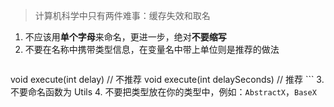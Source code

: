 > 计算机科学中只有两件难事：缓存失效和取名

1. 不应该用**单个字母**来命名，更进一步，绝对**不要缩写**
2. 不要在名称中携带类型信息，在变量名中带上单位则是推荐的做法
	```typescript
void execute(int delay)    // 不推荐
void execute(int delaySeconds)    // 推荐
	```
3. 不要命名函数为 Utils
4. 不要把类型放在你的类型中，例如：`AbstractX`，`BaseX`